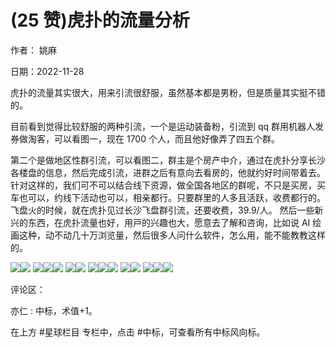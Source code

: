 
# (25 赞)⻁扑的流量分析 

作者： 姚⿇ 

⽇期：2022-11-28 

⻁扑的流量其实很⼤，⽤来引流很舒服，虽然基本都是男粉，但是质量其实挺不错的。

⽬前看到觉得⽐较舒服的两种引流，⼀个是运动装备粉，引流到 qq 群⽤机器⼈发券做淘客，可以看图⼀，现在 1700 个⼈，⽽且他好像弄了四五个群。 

第⼆个是做地区性群引流，可以看图⼆，群主是个房产中介，通过在⻁扑分享⻓沙各楼盘的信息，然后完成引流，进群之后有意向去看房的，他就约好时间带着去。针对这样的，我们可不可以结合线下资源，做全国各地区的群呢，不只是买房，买⻋也可以，约线下活动也可以，相亲都⾏。只要群⾥的⼈多且活跃，收费都⾏的。⻜盘⽕的时候，就在⻁扑⻅过⻓沙⻜盘群引流，还要收费，39.9/⼈。 然后⼀些新兴的东西，在⻁扑流量也好，⽤⼾的兴趣也⼤，愿意去了解和咨询，⽐如说 AI 绘画这种，动不动⼏⼗万浏览量，然后很多⼈问什么软件，怎么⽤，能不能教教这样的。

![](img/ai-huihua2_061.png)![](img/ai-huihua2_062.png) ![](img/ai-huihua2_063.png)![](img/ai-huihua2_064.png)![](img/ai-huihua2_065.png) ![](img/ai-huihua2_066.png)![](img/ai-huihua2_067.png) ![](img/ai-huihua2_068.png)![](img/ai-huihua2_069.png)![](img/ai-huihua2_070.png) ![](img/ai-huihua2_071.png)![](img/ai-huihua2_072.png) ![](img/ai-huihua2_073.png)![](img/ai-huihua2_074.png)![](img/ai-huihua2_075.png)

评论区：

亦仁 : 中标，术值+1。 

在上⽅ #星球栏⽬ 专栏中，点击 #中标，可查看所有中标⻛向标。 
